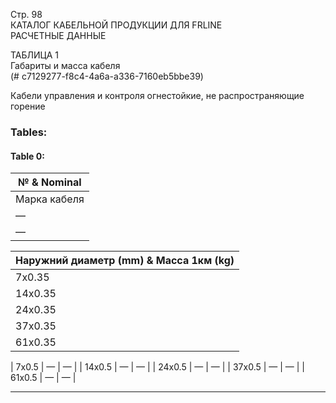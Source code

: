 Стр. 98  
КАТАЛОГ КАБЕЛЬНОЙ ПРОДУКЦИИ ДЛЯ FRLINE  
РАСЧЕТНЫЕ ДАННЫЕ  

ТАБЛИЦА 1  
Габариты и масса кабеля  
(\# c7129277-f8c4-4a6a-a336-7160eb5bbe39)

Кабели управления и контроля огнестойкие, не распространяющие горение

### Tables:

#### Table 0:

| № & Nominal |
|-------------|
| Марка кабеля | 
| —            | KUGVVGn(FR-L)S   
| —             | KUGVEVGn(FR-L)S / KUGVVEn(FR-L)S   

| **Наружний диаметр** (mm) & **Масса 1км** (kg) |
|-----------------------------------------------|
| 7x0.35                           | 12.1      | 172       |
| 14x0.35                          | 16.9      | 318       |
| 24x0.35                          | 22.4      | 531       |
| 37x0.35                          | 25.9      | 767       |
| 61x0.35                          | 32.6      | 1199      |

| 7x0.5                            | —         | —        |
| 14x0.5                           | —         | —        |
| 24x0.5                           | —         | —        |
| 37x0.5                           | —         | —        |
| 61x0.5                           | —         | —        |

---
